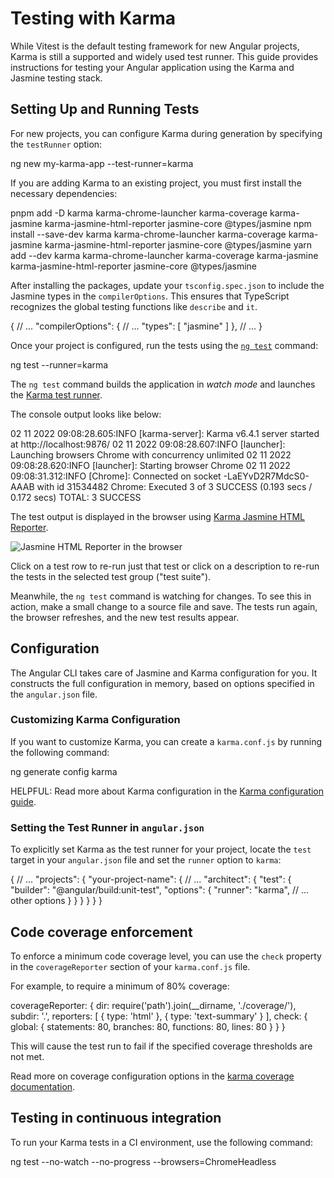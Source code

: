 # Testing with Karma

While Vitest is the default testing framework for new Angular projects, Karma is still a supported and widely used test runner. This guide provides instructions for testing your Angular application using the Karma and Jasmine testing stack.

## Setting Up and Running Tests

For new projects, you can configure Karma during generation by specifying the `testRunner` option:

<docs-code language="shell">
ng new my-karma-app --test-runner=karma
</docs-code>

If you are adding Karma to an existing project, you must first install the necessary dependencies:

<docs-code-multifile>
  <docs-code header="pnpm" language="shell">
    pnpm add -D karma karma-chrome-launcher karma-coverage karma-jasmine karma-jasmine-html-reporter jasmine-core @types/jasmine
  </docs-code>
  <docs-code header="npm" language="shell">
    npm install --save-dev karma karma-chrome-launcher karma-coverage karma-jasmine karma-jasmine-html-reporter jasmine-core @types/jasmine
  </docs-code>
  <docs-code header="yarn" language="shell">
    yarn add --dev karma karma-chrome-launcher karma-coverage karma-jasmine karma-jasmine-html-reporter jasmine-core @types/jasmine
  </docs-code>
</docs-code-multifile>

After installing the packages, update your `tsconfig.spec.json` to include the Jasmine types in the `compilerOptions`. This ensures that TypeScript recognizes the global testing functions like `describe` and `it`.

<docs-code language="json" title="tsconfig.spec.json">
{
  // ...
  "compilerOptions": {
    // ...
    "types": [
      "jasmine"
    ]
  },
  // ...
}
</docs-code>

Once your project is configured, run the tests using the [`ng test`](cli/test) command:

<docs-code language="shell">
ng test --runner=karma
</docs-code>

The `ng test` command builds the application in *watch mode* and launches the [Karma test runner](https://karma-runner.github.io).

The console output looks like below:

<docs-code language="shell">

02 11 2022 09:08:28.605:INFO [karma-server]: Karma v6.4.1 server started at http://localhost:9876/
02 11 2022 09:08:28.607:INFO [launcher]: Launching browsers Chrome with concurrency unlimited
02 11 2022 09:08:28.620:INFO [launcher]: Starting browser Chrome
02 11 2022 09:08:31.312:INFO [Chrome]: Connected on socket -LaEYvD2R7MdcS0-AAAB with id 31534482
Chrome: Executed 3 of 3 SUCCESS (0.193 secs / 0.172 secs)
TOTAL: 3 SUCCESS

</docs-code>

The test output is displayed in the browser using [Karma Jasmine HTML Reporter](https://github.com/dfederm/karma-jasmine-html-reporter).

<img alt="Jasmine HTML Reporter in the browser" src="assets/images/guide/testing/initial-jasmine-html-reporter.png">

Click on a test row to re-run just that test or click on a description to re-run the tests in the selected test group ("test suite").

Meanwhile, the `ng test` command is watching for changes. To see this in action, make a small change to a source file and save. The tests run again, the browser refreshes, and the new test results appear.

## Configuration

The Angular CLI takes care of Jasmine and Karma configuration for you. It constructs the full configuration in memory, based on options specified in the `angular.json` file.

### Customizing Karma Configuration

If you want to customize Karma, you can create a `karma.conf.js` by running the following command:

<docs-code language="shell">

ng generate config karma

</docs-code>

HELPFUL: Read more about Karma configuration in the [Karma configuration guide](http://karma-runner.github.io/6.4/config/configuration-file.html).

### Setting the Test Runner in `angular.json`

To explicitly set Karma as the test runner for your project, locate the `test` target in your `angular.json` file and set the `runner` option to `karma`:

<docs-code language="json" title="angular.json">
{
  // ...
  "projects": {
    "your-project-name": {
      // ...
      "architect": {
        "test": {
          "builder": "@angular/build:unit-test",
          "options": {
            "runner": "karma",
            // ... other options
          }
        }
      }
    }
  }
}
</docs-code>

## Code coverage enforcement

To enforce a minimum code coverage level, you can use the `check` property in the `coverageReporter` section of your `karma.conf.js` file.

For example, to require a minimum of 80% coverage:

<docs-code language="javascript">
coverageReporter: {
  dir: require('path').join(__dirname, './coverage/<project-name>'),
  subdir: '.',
  reporters: [
    { type: 'html' },
    { type: 'text-summary' }
  ],
  check: {
    global: {
      statements: 80,
      branches: 80,
      functions: 80,
      lines: 80
    }
  }
}
</docs-code>

This will cause the test run to fail if the specified coverage thresholds are not met.

Read more on coverage configuration options in the [karma coverage documentation](https://github.com/karma-runner/karma-coverage/blob/master/docs/configuration.md).

## Testing in continuous integration

To run your Karma tests in a CI environment, use the following command:

<docs-code language="shell">
ng test --no-watch --no-progress --browsers=ChromeHeadless
</docs-code>
